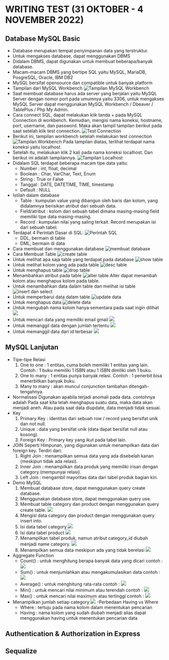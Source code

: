 # WRITING TEST (31 OKTOBER - 4 NOVEMBER 2022)

## Database MySQL Basic 

- Database merupakan tempat penyimpanan data yang terstruktur.
- Untuk mengakses database, dapat menggunakan DBMS
- Didalam DBMS, dapat digunakan untuk membuat beberapa/banyak database.
- Macam-macam DBMS yang bertipe SQL yaitu MySQL, MariaDB, PosgreSQL, Oracle, IBM DB2
- MySQL bersifat opensource dan compatible untuk banyak platform
- Tampilan dari MySQL Workbench
  ![Tampilan MySQL Workbench](img/sql%20workbench.png)
- Saat membuat database harus ada server yang berjalan yaitu MySQL Server dengan nomor port pada umumnya yaitu 3306, untuk mengakses MySQL Server dapat menggunakan MySQL Workbench / Dbeaver / TablePlus / Php My Admin.
- Cara connect SQL, dapat melakukan klik tanda + pada MySQL Connection di workbench. Kemudian, mengisi nama koneksi, hostname, port, username, dan password. Maka akan tampil tampilan berikut pada saat setelah klik test connection.
  ![Test Connection](img/koneksi%20my%20SQL.png)
- Berikut ini, tampilan workbench setelah melakukan test connection
  ![Tampilan Workbench](img/workbench%20setelah%20test%20koneksi.png)
  Pada tampilan diatas, terlihat terdapat nama koneksi yaitu localhost.
- Setelah itu, melakukan klik 2 kali pada nama koneksi localhost. Dan berikut ini adalah tampilannya.
  ![Tampilan Localhost](img/localhost.png)
- Didalam SQL terdapat beberapa macam tipe data yaitu:
  - Number : int, float, decimal
  - Boolean : Char, VarChar, Text, Enum
  - String : True or False
  - Tanggal : DATE, DATETIME, TIME, timestamp
  - Default : NULL
- Istilah dalam database
  - Table : kumpulan value yang dibangun oleh baris dan kolom, yang didalamnya berisikan atribut dari sebuah data.
  - Field/atribut : kolom dari sebuah tabel dimana masing-masing field memiliki tipe data masing-masing.
  - Record : kumpulan nilai yang saling terkait. Record merupakan isi dari sebuah tabel.
- Terdapat 4 Perintah Dasar di SQL:
  ![Perintah SQL](img/perintah%20sql.png)
  - DDL, bermain di table
  - DML, bermain di data
- Cara membuat dan menggunakan database 
  ![membuat database](img/createnuse%20database.png)
- Cara Membuat Table
  ![create table](img/create%20table.png)
- Untuk melihat apa saja table yang terdapat pada database
  ![show table](img/melihat%20table.png)
- Untuk melihat kolom yang ada pada table
  ![desc table](img/melihat%20isi%20table.png)
- Untuk menghapus table
  ![drop table](img/drop%20table.png)
- Menambahkan atribut pada table
  ![alter table](img/menambahkan%20atribut.png)
  Alter dapat menambah kolom atau menghapus kolom pada table.
- Untuk menambahkan data dalam table dan melihat isi table
  ![insert dan select](img/menambahkan%20data.png)
- Untuk memperbarui data dalam table
  ![update data](img/update%20data.png)
- Untuk menghapus data 
  ![delete data](img/delete.png)
- Untuk mengubah nama kolom hanya sementara pada saat ingin dilihat
  ![](img/mengubah%20nama%20sementara.png)
- Untuk mencari data yang memiliki email gmail
  ![](img/like.png)
- Untuk memanggil data dengan jumlah tertentu
  ![](img/limit.png)
- Untuk memanggil data dari id terbesar
  ![](img/desc.png)

## MySQL Lanjutan
- Tipe-tipe Relasi
  1. One to one : 1 entitas, cuma boleh memiliki 1 entitas yang lain. Contoh : 1 buku memiliki 1 ISBN atau 1 ISBN dimiliki oleh 1 buku.
  2. One to many : 1 entitas punya banyak relasi. Contoh : 1 penerbit bisa menerbitkan banyak buku.
  3. Many to many : akan muncul conjunction tambahan ditengah-tengahnya.
- Normalisasi 
  Digunakan apabila terjadi anomali pada data. contohnya adalah Pada saat kita telah menghapus suatu data, maka data akan menjadi aneh. Atau pada saat data diupdate, data menjadi tidak sesuai.
- Key
  1. Primary Key : identitas dari sebuah row / record yang bersifat unik dan not null.
  2. Unique : data  yang bersifat unik (data dapat bersifat null atau kosong).
  3. Foreign Key : Primary key yang ikut pada tabel lain.
- JOIN 
  Seperti Himpunan, yang digunakan untuk menampilkan data dari foreign key. Terdiri dari:
  1. Right Join : menampilkan semua data yang ada disebelah kanan (meskipun tidak ada relasi).
  2. Inner Join : menampilkan data produk yang memiliki irisan dengan category (mempunyai relasi).
  3. Left Join : mengambil mayoritas data dari tabel produk bagian kiri.
- Demo MySQL
  1. Membuat database store, dapat menggunakan query create database.
  2. Menggunakan database store, dapat menggunakan query use.
  3. Membuat table category dan product dengan menggunakan query create table.
     ![](img/create%20table%20category%20n%20product.png)
  4. Mengisi data category dan product dengan menggunakan query insert into.
  5. Isi data tabel category
     ![](img/data%20tabel%20category.png)
  6. Isi data tabel product
     ![](img/isi%20product.png)
  7. Menampilkan tabel produk, namun atribut category_id diubah menjadi name category.
     ![](img/category%20id%20menjadi%20name.png)
  8. Menampilkan semua data meskipun ada yang tidak berelasi
     ![](img/right%20join.png)
- Aggregate Function
  - Count() : untuk menghitung berapa banyak data yang dicari
    contoh :
    ![](img/count.png)
  - Sum() : untuk menjumlahkan atau mengakumulasikan data
    contoh :
    ![](img/sum.png)
  - Average() : untuk menghitung rata-rata
    contoh :
    ![](img/avg.png)
  - Min() : untuk mencari nilai minimum atau terendah
    contoh :
    ![](img/min.png)
  - Max() : untuk mencari nilai maximum atau tertinggi
    contoh :
    ![](img/max.png)
- Menampilkan jumlah setiap category 
  ![](img/percobaan.png)
-Perbedaan Having vs Where
  - Where : tertuju pada nama kolom dalam menentukan pencarian
  - Having : nama kolom yang sudah diubah menjadi alias dapat menggunakan having untuk menentukan pencarian data 
     
 


## Authentication & Authorization in Express
## Sequalize
